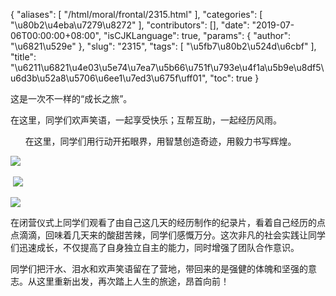 {
    "aliases": [
        "/html/moral/frontal/2315.html"
    ],
    "categories": [
        "\u80b2\u4eba\u7279\u8272"
    ],
    "contributors": [],
    "date": "2019-07-06T00:00:00+08:00",
    "isCJKLanguage": true,
    "params": {
        "author": "\u6821\u529e"
    },
    "slug": "2315",
    "tags": [
        "\u5fb7\u80b2\u524d\u6cbf"
    ],
    "title": "\u6211\u6821\u4e03\u5e74\u7ea7\u5b66\u751f\u793e\u4f1a\u5b9e\u8df5\u6d3b\u52a8\u5706\u6ee1\u7ed3\u675f\uff01",
    "toc": true
}


这是一次不一样的“成长之旅”。




 在这里，同学们欢声笑语，一起享受快乐；互帮互助，一起经历风雨。




       在这里，同学们用行动开拓眼界，用智慧创造奇迹，用毅力书写辉煌。





![](https://cdn.tfls.online/mirror/full/4f212a6318e432c959fd43ee85e1383674493d1c.jpg)     




 ![](https://cdn.tfls.online/mirror/full/2157de0d2e963f1009cbdd4977cf65556ea0ed96.jpg)




![](https://cdn.tfls.online/mirror/full/40f1a2d721aad3b682c97d8966c2f2522d836014.jpg)  








 在闭营仪式上同学们观看了由自己这几天的经历制作的纪录片，看着自己经历的点点滴滴，回味着几天来的酸甜苦辣，同学们感慨万分。这次非凡的社会实践让同学们迅速成长，不仅提高了自身独立自主的能力，同时增强了团队合作意识。
 



 同学们把汗水、泪水和欢声笑语留在了营地，带回来的是强健的体魄和坚强的意志。从这里重新出发，再次踏上人生的旅途，昂首向前！
 


  






  




